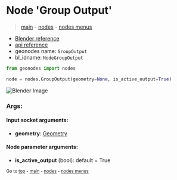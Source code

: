 # Node 'Group Output'

> [main](../structure.md) - [nodes](nodes.md) - [nodes menus](nodes_menus.md)

- [Blender reference](https://docs.blender.org/manual/en/latest/modeling/geometry_nodes/r.html)
- [api reference](https://docs.blender.org/api/current/bpy.types.NodeGroupOutput.html)
- geonodes name: `GroupOutput`
- bl_idname: `NodeGroupOutput`

```python
from geonodes import nodes

node = nodes.GroupOutput(geometry=None, is_active_output=True)
```

![Blender Image](https://docs.blender.org/manual/en/latest/_images/node-types_NodeGroupOutput.webp)

### Args:

#### Input socket arguments:

- **geometry**: [Geometry](Geometry.md)

#### Node parameter arguments:

- **is_active_output** (bool): default = True


<sub>Go to [top](#node-Group-Output) - [main](../structure.md) - [nodes](nodes.md) - [nodes menus](nodes_menus.md)</sub>

